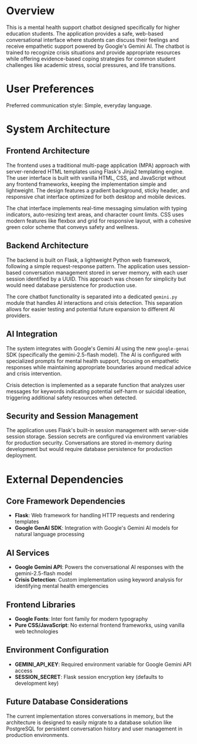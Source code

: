 # Overview

This is a mental health support chatbot designed specifically for higher education students. The application provides a safe, web-based conversational interface where students can discuss their feelings and receive empathetic support powered by Google's Gemini AI. The chatbot is trained to recognize crisis situations and provide appropriate resources while offering evidence-based coping strategies for common student challenges like academic stress, social pressures, and life transitions.

# User Preferences

Preferred communication style: Simple, everyday language.

# System Architecture

## Frontend Architecture
The frontend uses a traditional multi-page application (MPA) approach with server-rendered HTML templates using Flask's Jinja2 templating engine. The user interface is built with vanilla HTML, CSS, and JavaScript without any frontend frameworks, keeping the implementation simple and lightweight. The design features a gradient background, sticky header, and responsive chat interface optimized for both desktop and mobile devices.

The chat interface implements real-time messaging simulation with typing indicators, auto-resizing text areas, and character count limits. CSS uses modern features like flexbox and grid for responsive layout, with a cohesive green color scheme that conveys safety and wellness.

## Backend Architecture
The backend is built on Flask, a lightweight Python web framework, following a simple request-response pattern. The application uses session-based conversation management stored in server memory, with each user session identified by a UUID. This approach was chosen for simplicity but would need database persistence for production use.

The core chatbot functionality is separated into a dedicated `gemini.py` module that handles AI interactions and crisis detection. This separation allows for easier testing and potential future expansion to different AI providers.

## AI Integration
The system integrates with Google's Gemini AI using the new `google-genai` SDK (specifically the gemini-2.5-flash model). The AI is configured with specialized prompts for mental health support, focusing on empathetic responses while maintaining appropriate boundaries around medical advice and crisis intervention.

Crisis detection is implemented as a separate function that analyzes user messages for keywords indicating potential self-harm or suicidal ideation, triggering additional safety resources when detected.

## Security and Session Management
The application uses Flask's built-in session management with server-side session storage. Session secrets are configured via environment variables for production security. Conversations are stored in-memory during development but would require database persistence for production deployment.

# External Dependencies

## Core Framework Dependencies
- **Flask**: Web framework for handling HTTP requests and rendering templates
- **Google GenAI SDK**: Integration with Google's Gemini AI models for natural language processing

## AI Services
- **Google Gemini API**: Powers the conversational AI responses with the gemini-2.5-flash model
- **Crisis Detection**: Custom implementation using keyword analysis for identifying mental health emergencies

## Frontend Libraries
- **Google Fonts**: Inter font family for modern typography
- **Pure CSS/JavaScript**: No external frontend frameworks, using vanilla web technologies

## Environment Configuration
- **GEMINI_API_KEY**: Required environment variable for Google Gemini API access
- **SESSION_SECRET**: Flask session encryption key (defaults to development key)

## Future Database Considerations
The current implementation stores conversations in memory, but the architecture is designed to easily migrate to a database solution like PostgreSQL for persistent conversation history and user management in production environments.